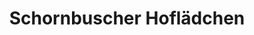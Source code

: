 ---
title: "Schornbuscher Hoflädchen"
url: /euskirchen/schornbuscher-hoflaedchen/
shop: Metzgerei
---